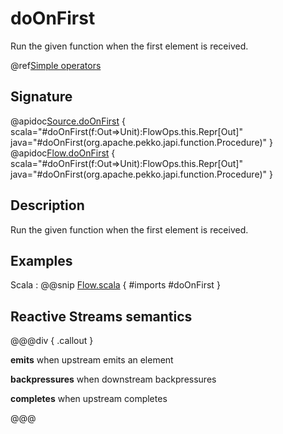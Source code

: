 # doOnFirst

Run the given function when the first element is received.

@ref[Simple operators](../index.md#simple-operators)

## Signature

@apidoc[Source.doOnFirst](Source) { scala="#doOnFirst(f:Out=&gt;Unit):FlowOps.this.Repr[Out]" java="#doOnFirst(org.apache.pekko.japi.function.Procedure)" }
@apidoc[Flow.doOnFirst](Flow) { scala="#doOnFirst(f:Out=&gt;Unit):FlowOps.this.Repr[Out]" java="#doOnFirst(org.apache.pekko.japi.function.Procedure)" }

## Description

Run the given function when the first element is received.

## Examples

Scala
:  @@snip [Flow.scala](/docs/src/test/scala/docs/stream/operators/DoOnFirst.scala) { #imports #doOnFirst }

## Reactive Streams semantics

@@@div { .callout }

**emits** when upstream emits an element

**backpressures** when downstream backpressures

**completes** when upstream completes

@@@
